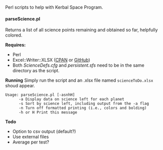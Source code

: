 Perl scripts to help with Kerbal Space Program.


#### parseScience.pl ####
Returns a list of all science points remaining and obtained so far, helpfully colored.

**Requires:**
- Perl
- Excel::Writer::XLSX ([CPAN](http://search.cpan.org/~jmcnamara/Excel-Writer-XLSX-0.78/lib/Excel/Writer/XLSX.pm) or [GitHub](https://github.com/jmcnamara/excel-writer-xlsx))
- Both *ScienceDefs.cfg* and *persistent.sfs* need to be in the same directory as the script.

**Running**
Simply run the script and an .xlsx file named `scienceToDo.xlsx` shoud appear.

```
Usage: parseScience.pl [-asnhH]
      -a Display data on science left for each planet
      -s Sort by science left, including output from the -a flag
      -n Turn off formatted printing (i.e., colors and bolding)
      -h or H Print this message
```

**Todo**
- Option to csv output (default?)
- Use external files
- Average per test?
